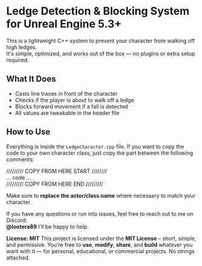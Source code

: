 # Ledge Detection & Blocking System for Unreal Engine 5.3+

This is a lightweight C++ system to prevent your character from walking off high ledges.  
It's simple, optimized, and works out of the box — no plugins or extra setup required.

## What It Does
- Casts line traces in front of the character
- Checks if the player is about to walk off a ledge
- Blocks forward movement if a fall is detected
- All values are tweakable in the header file

## How to Use

Everything is inside the `LedgeCharacter.cpp` file.
If you want to copy the code to your own character class, just copy the part between the following comments:

///////// COPY FROM HERE START ////////  
... code ...  
///////// COPY FROM HERE END /////////  

Make sure to **replace the actor/class name** where necessary to match your character.  

If you have any questions or run into issues, feel free to reach out to me on Discord:  
**@lootera89** I'll be happy to help.



**License: MIT**
This project is licensed under the **MIT License** – short, simple, and permissive.
You’re free to **use**, **modify**, **share**, and **build** whatever you want with it — for personal, educational, or commercial projects. No strings attached.
